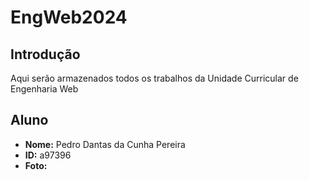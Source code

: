 # EngWeb2024

## Introdução
Aqui serão armazenados todos os trabalhos da Unidade Curricular de Engenharia Web

## Aluno
- **Nome:** Pedro Dantas da Cunha Pereira
- **ID:** a97396
- **Foto:**
